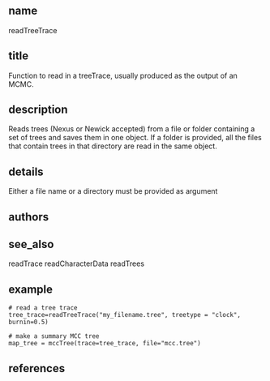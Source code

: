 ## name
readTreeTrace
## title
Function to read in a treeTrace, usually produced as the output of an MCMC.
## description
Reads trees (Nexus or Newick accepted) from a file or folder containing a set of trees and saves them in one object. If a folder is provided, all the files that contain trees in that directory are read in the same object.
## details
Either a file name or a directory must be provided as argument  
## authors
## see_also
readTrace
readCharacterData
readTrees
## example
    # read a tree trace
    tree_trace=readTreeTrace("my_filename.tree", treetype = "clock", burnin=0.5)

    # make a summary MCC tree
    map_tree = mccTree(trace=tree_trace, file="mcc.tree")

## references
